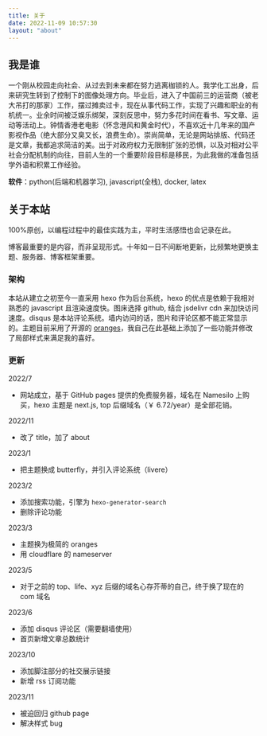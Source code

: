 ```yaml
---
title: 关于
date: 2022-11-09 10:57:30
layout: "about"
---
```


## 我是谁

一个刚从校园走向社会、从过去到未来都在努力逃离枷锁的人。我学化工出身，后来研究生转到了控制下的图像处理方向。毕业后，进入了中国前三的运营商（被老大吊打的那家）工作，摆过摊卖过卡，现在从事代码工作，实现了兴趣和职业的有机统一。业余时间被泛娱乐绑架，深刻反思中，努力多花时间在看书、写文章、运动等活动上。钟情香港老电影（怀念港风和黄金时代），不喜欢近十几年来的国产影视作品（绝大部分又臭又长，浪费生命）。崇尚简单，无论是网站排版、代码还是文章，我都追求简洁的美。出于对政府权力无限制扩张的恐惧，以及对相对公平社会分配机制的向往，目前人生的一个重要阶段目标是移民，为此我做的准备包括学外语和积累工作经验。

**软件**：python(后端和机器学习), javascript(全栈), docker, latex

## 关于本站

100%原创，以编程过程中的最佳实践为主，平时生活感悟也会记录在此。

博客最重要的是内容，而非呈现形式。十年如一日不间断地更新，比频繁地更换主题、服务器、博客框架重要。

### 架构

本站从建立之初至今一直采用 hexo 作为后台系统，hexo 的优点是依赖于我相对熟悉的 javascript 且渲染速度快。图床选择 github, 结合 jsdelivr cdn 来加快访问速度。disqus 是本站评论系统。墙内访问的话，图片和评论区都不能正常显示的。主题目前采用了开源的 [oranges](https://github.com/zchengsite/hexo-theme-oranges)，我自己在此基础上添加了一些功能并修改了局部样式来满足我的喜好。

### 更新

2022/7

- 网站成立，基于 GitHub pages 提供的免费服务器，域名在 Namesilo 上购买，hexo 主题是 next.js, top 后缀域名（￥ 6.72/year）是全部花销。

2022/11

- 改了 title，加了 about

2023/1

- 把主题换成 butterfly，并引入评论系统（livere）

2023/2

- 添加搜索功能，引擎为 `hexo-generator-search`
- 删除评论功能

2023/3

- 主题换为极简的 oranges
- 用 cloudflare 的 nameserver

2023/5

- 对于之前的 top、life、xyz 后缀的域名心存芥蒂的自己，终于换了现在的 com 域名

2023/6

- 添加 disqus 评论区（需要翻墙使用）
- 首页新增文章总数统计

2023/10

- 添加脚注部分的社交展示链接
- 新增 rss 订阅功能

2023/11

- 被迫回归 github page
- 解决样式 bug
